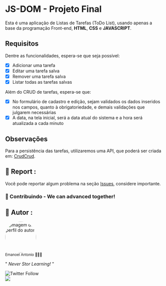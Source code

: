 # JS-DOM - Projeto Final


Esta é uma aplicação de Listas de Tarefas (ToDo List), usando apenas a base da programação Front-end, **HTML**, **CSS** e **JAVASCRIPT**.

## Requisitos

Dentre as funcionalidades, espera-se que seja possível:

- [x] Adicionar uma tarefa
- [x] Editar uma tarefa salva
- [x] Remover uma tarefa salva
- [x] Listar todas as tarefas salvas

Além do CRUD de tarefas, espera-se que:

- [x] No formulário de cadastro e edição, sejam validados os dados inseridos nos campos, quanto à obrigatoriedade, e demais validações que julgarem necessárias
- [x] A data, na tela inicial, será a data atual do sistema e a hora será atualizada a cada minuto

## Observações

Para a persistência das tarefas, utilizaremos uma API, que poderá ser criada em: [CrudCrud](https://crudcrud.com/).

## 📑 Report :

Você pode reportar algum problema na seção <a href="https://github.com/emanoelantonio/jsdom-project/issues">Issues</a>, considere importante.

### 🤝 Contribuindo - We can advanced together!

## 🧠 Autor :
 <img style="border-radius: 50%;" src="https://avatars2.githubusercontent.com/u/60781248?s=460&u=43dbba3483d275c3d8964df24a8f5139f53dc282&v=4" width="100px;" alt="imagem de perfil do autor"/>
 <br />
 <sub>Emanoel Antonio 👨🏻‍💻</sub>

" _Never Stor Learning!_ "

 ![Twitter Follow](https://img.shields.io/twitter/follow/DevEmanoel?style=social)</br>
 <a href="https://www.linkedin.com/in/emanoel-antonio-silva/"><img align="center" src="https://img.shields.io/static/v1?label=&message=Linkedin&color=3D008A&style=for-the-badge&logo=linkedin"/></a>